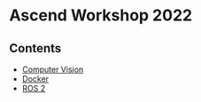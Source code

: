 # Ascend Workshop 2022

## Contents

* [Computer Vision](docs/CV.md)
* [Docker](docs/docker.md)
* [ROS 2](docs/ros2.md)
